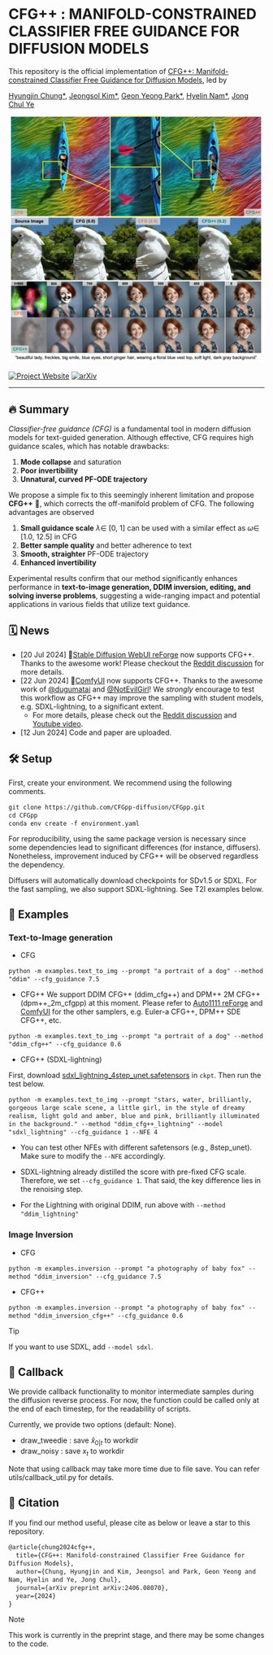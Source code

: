 # CFG++ : MANIFOLD-CONSTRAINED CLASSIFIER FREE GUIDANCE FOR DIFFUSION MODELS

This repository is the official implementation of [CFG++: Manifold-constrained Classifier Free Guidance for Diffusion Models](https://arxiv.org/abs/2406.08070v1), led by

[Hyungjin Chung*](https://www.hj-chung.com/), [Jeongsol Kim*](https://jeongsol.dev/), [Geon Yeong Park*](https://geonyeong-park.github.io/), [Hyelin Nam*](https://www.linkedin.com/in/hyelin-nam-01ab631a3/), [Jong Chul Ye](https://bispl.weebly.com/professor.html)

![main figure](assets/main_test_v5.png)

[![Project Website](https://img.shields.io/badge/Project-Website-blue)](https://cfgpp-diffusion.github.io/)
[![arXiv](https://img.shields.io/badge/arXiv-2311.18608-b31b1b.svg)](https://arxiv.org/abs/2406.08070)

---
## 🔥 Summary

*Classifier-free guidance (CFG)* is a fundamental tool in modern diffusion models for text-guided generation. Although effective, CFG requires high guidance scales, which has notable drawbacks:

1. **Mode collapse** and saturation
2. **Poor invertibility**
3. **Unnatural, curved PF-ODE trajectory**

We propose a simple fix to this seemingly inherent limitation and propose **CFG++** 🚀, which corrects the off-manifold problem of CFG. The following advantages are observed

1. **Small guidance scale** $\lambda \in$ [0, 1] can be used with a similar effect as $\omega \in$ [1.0, 12.5] in CFG
2. **Better sample quality** and better adherence to text
3. **Smooth, straighter** PF-ODE trajectory
4. **Enhanced invertibility**

Experimental results confirm that our method significantly enhances performance in **text-to-image generation, DDIM inversion, editing, and solving inverse problems**, suggesting a wide-ranging impact and potential applications in various fields that utilize text guidance.

## 🗓 ️News
- [20 Jul 2024] 🚨[Stable Diffusion WebUI reForge](https://github.com/Panchovix/stable-diffusion-webui-reForge) now supports CFG++. Thanks to the awesome work! Please checkout the [Reddit discussion](https://www.reddit.com/r/StableDiffusion/comments/1e7enng/reforge_updates_new_samplers_new_scheduler_more/) for more details.
- [22 Jun 2024] 🚨[ComfyUI](https://openart.ai/workflows/dugumatai/new-sampler-euler_cfg/oGP4a011iYE2UpeTtXNH) now supports CFG++. Thanks to the awesome work of [@dugumatai](https://openart.ai/workflows/profile/dugumatai?sort=latest) and [@NotEvilGirl](https://gitea.com/NotEvilGirl/cfgpp)! We *strongly* encourage to test this workflow as CFG++ may improve the sampling with student models, e.g. SDXL-lightning, to a significant extent. 
  - For more details, please check out the [Reddit discussion](https://www.reddit.com/r/StableDiffusion/comments/1dohy20/quick_overview_of_some_newish_stuff_in_comfyui/) and [Youtube video](https://www.youtube.com/watch?v=-GXJDz8i-Wo).
- [12 Jun 2024] Code and paper are uploaded.

## 🛠️ Setup
First, create your environment. We recommend using the following comments. 

```
git clone https://github.com/CFGpp-diffusion/CFGpp.git
cd CFGpp
conda env create -f environment.yaml
```

For reproducibility, using the same package version is necessary since some dependencies lead to significant differences (for instance, diffusers). Nonetheless, improvement induced by CFG++ will be observed regardless the dependency.

Diffusers will automatically download checkpoints for SDv1.5 or SDXL. For the fast sampling, we also support SDXL-lightning. See T2I examples below. 


## 🌄 Examples

### Text-to-Image generation

- CFG
```
python -m examples.text_to_img --prompt "a portrait of a dog" --method "ddim" --cfg_guidance 7.5
```

- CFG++
We support DDIM CFG++ (ddim_cfg++) and DPM++ 2M CFG++ (dpm++_2m_cfgpp) at this moment. Please refer to [Auto1111 reForge](https://github.com/Panchovix/stable-diffusion-webui-reForge/blob/main/ldm_patched/k_diffusion/sampling.py#L1161) and [ComfyUI](https://openart.ai/workflows/dugumatai/new-sampler-euler_cfg/oGP4a011iYE2UpeTtXNH) for the other samplers, e.g. Euler-a CFG++, DPM++ SDE CFG++, etc.
```
python -m examples.text_to_img --prompt "a portrait of a dog" --method "ddim_cfg++" --cfg_guidance 0.6 
```

- CFG++ (SDXL-lightning)

First, download [sdxl_lightning_4step_unet.safetensors](https://huggingface.co/ByteDance/SDXL-Lightning/tree/main) in ```ckpt```. Then run the test below. 

```
python -m examples.text_to_img --prompt "stars, water, brilliantly, gorgeous large scale scene, a little girl, in the style of dreamy realism, light gold and amber, blue and pink, brilliantly illuminated in the background." --method "ddim_cfg++_lightning" --model "sdxl_lightning" --cfg_guidance 1 --NFE 4
```
  - You can test other NFEs with different safetensors (e.g., 8step_unet). Make sure to modify the ```--NFE``` accordingly. 

  - SDXL-lightning already distilled the score with pre-fixed CFG scale. Therefore, we set ```--cfg_guidance 1```. That said, the key difference lies in the renoising step.

  - For the Lightning with original DDIM, run above with ```--method "ddim_lightning"```


### Image Inversion

- CFG
```
python -m examples.inversion --prompt "a photography of baby fox" --method "ddim_inversion" --cfg_guidance 7.5
```

- CFG++
```
python -m examples.inversion --prompt "a photography of baby fox" --method "ddim_inversion_cfg++" --cfg_guidance 0.6
```

> [!tip]
> If you want to use SDXL, add ``--model sdxl``.

## 🔬 Callback

We provide callback functionality to monitor intermediate samples during the diffusion reverse process. For now, the function could be called only at the end of each timestep, for the readability of scripts.

Currently, we provide two options (default: None).
- draw_tweedie : save $\hat x_{0|t}$ to workdir
- draw_noisy : save $x_t$ to workdir

Note that using callback may take more time due to file save. You can refer utils/callback_util.py for details.

## 📝 Citation
If you find our method useful, please cite as below or leave a star to this repository.

```
@article{chung2024cfg++,
  title={CFG++: Manifold-constrained Classifier Free Guidance for Diffusion Models},
  author={Chung, Hyungjin and Kim, Jeongsol and Park, Geon Yeong and Nam, Hyelin and Ye, Jong Chul},
  journal={arXiv preprint arXiv:2406.08070},
  year={2024}
}
```

> [!note]
> This work is currently in the preprint stage, and there may be some changes to the code.
